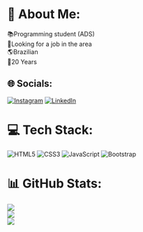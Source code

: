 # 💫 About Me:
📚Programming student (ADS)<br>🔎Looking for a job in the area<br>🌎Brazilian<br>👨20 Years


## 🌐 Socials:
[![Instagram](https://img.shields.io/badge/Instagram-%23E4405F.svg?logo=Instagram&logoColor=white)](https://instagram.com/carlosaraujofe) [![LinkedIn](https://img.shields.io/badge/LinkedIn-%230077B5.svg?logo=linkedin&logoColor=white)](https://linkedin.com/in/carlosaraujofe) 

# 💻 Tech Stack:
 ![HTML5](https://img.shields.io/badge/html5-%23E34F26.svg?style=plastic&logo=html5&logoColor=white) ![CSS3](https://img.shields.io/badge/css3-%231572B6.svg?style=plastic&logo=css3&logoColor=white) ![JavaScript](https://img.shields.io/badge/javascript-%23323330.svg?style=plastic&logo=javascript&logoColor=%23F7DF1E) ![Bootstrap](https://img.shields.io/badge/bootstrap-%23563D7C.svg?style=plastic&logo=bootstrap&logoColor=white)
# 📊 GitHub Stats:
![](https://github-readme-stats.vercel.app/api?username=carlosarauj&theme=radical&hide_border=false&include_all_commits=true&count_private=true)<br/>
![](https://github-readme-streak-stats.herokuapp.com/?user=carlosarauj&theme=radical&hide_border=false)<br/>
![](https://github-readme-stats.vercel.app/api/top-langs/?username=carlosarauj&theme=radical&hide_border=false&include_all_commits=true&count_private=true&layout=compact)
